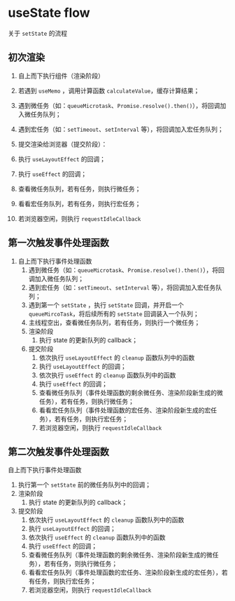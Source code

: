 # useState flow

关于 `setState` 的流程

## 初次渲染

1. 自上而下执行组件（渲染阶段）
1. 若遇到 `useMemo` ，调用计算函数 `calculateValue`，缓存计算结果；
1. 遇到微任务（如：`queueMicrotask`、`Promise.resolve().then()`），将回调加入微任务队列；
1. 遇到宏任务（如：`setTimeout`、`setInterval` 等），将回调加入宏任务队列；

1. 提交渲染给浏览器（提交阶段）：
1. 执行 `useLayoutEffect` 的回调；
1. 执行 `useEffect` 的回调；
1. 查看微任务队列，若有任务，则执行微任务；
1. 看看宏任务队列，若有任务，则执行宏任务；
1. 若浏览器空闲，则执行 `requestIdleCallback`

## 第一次触发事件处理函数

1. 自上而下执行事件处理函数
   1. 遇到微任务（如：`queueMicrotask`、`Promise.resolve().then()`），将回调加入微任务队列；
   2. 遇到宏任务（如：`setTimeout`、`setInterval` 等），将回调加入宏任务队列；
   3. 遇到第一个 `setState` ，执行 `setState` 回调，并开启一个 `queueMircoTask`，将后续所有的 `setState` 回调装入一个队列；
   4. 主线程空出，查看微任务队列，若有任务，则执行一个微任务；
   5. 渲染阶段
      1. 执行 state 的更新队列的 callback；
   6. 提交阶段
      1. 依次执行 `useLayoutEffect` 的 `cleanup` 函数队列中的函数
      2. 执行 `useLayoutEffect` 的回调；
      3. 依次执行 `useEffect` 的 `cleanup` 函数队列中的函数
      4. 执行 `useEffect` 的回调；
      5. 查看微任务队列（事件处理函数的剩余微任务、渲染阶段新生成的微任务），若有任务，则执行微任务；
      6. 看看宏任务队列（事件处理函数的宏任务、渲染阶段新生成的宏任务），若有任务，则执行宏任务；
      7. 若浏览器空闲，则执行 `requestIdleCallback`

## 第二次触发事件处理函数

自上而下执行事件处理函数

1. 执行第一个 `setState` 前的微任务队列中的回调；
2. 渲染阶段
   1. 执行 state 的更新队列的 callback；
3. 提交阶段
   1. 依次执行 `useLayoutEffect` 的 `cleanup` 函数队列中的函数
   2. 执行 `useLayoutEffect` 的回调；
   3. 依次执行 `useEffect` 的 `cleanup` 函数队列中的函数
   4. 执行 `useEffect` 的回调；
   5. 查看微任务队列（事件处理函数的剩余微任务、渲染阶段新生成的微任务），若有任务，则执行微任务；
   6. 看看宏任务队列（事件处理函数的宏任务、渲染阶段新生成的宏任务），若有任务，则执行宏任务；
   7. 若浏览器空闲，则执行 `requestIdleCallback`
